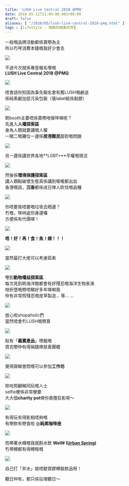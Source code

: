 ```yaml
---
title: 'LUSH Live Central 2018 @PMQ'
date: 2018-05-12T21:04:00.001+08:00
draft: false
aliases: [ "/2018/05/lush-live-central-2018-pmq.html" ]
tags : [lifestyle - 嗨啲的極樂世界]
---
```


一般嘅品牌活動都係賣嘢為主  
所以冇咩消費本錢嘅我好少會去  

![](/images/lushpmq.jpg)

不過今次就係專登報名嚟嘅  
**LUSH Live Central 2018 @PMQ**  

![](https://c1.staticflickr.com/1/945/42057577991_c1fa700843_z.jpg)

唔會話你知因為事先報名會有舊LUSH嘅鹼送  
係純素鹼加低污染包裝（張label紙係黏膠）  

![](https://c1.staticflickr.com/1/947/40249889230_e764a35eba_z.jpg)

啲booth主要唔係賣嘢咁做咩㗎呢？  
先進入**人權探索區**  
身為人類就要講嘅人權  
一開二嘅攤位一邊係**居港難民**面對嘅問題  

![](https://c1.staticflickr.com/1/907/42057573141_9f2159407c_z.jpg)

另一邊係講世界各地**LGBT+**平權嘅現況  

![](https://c1.staticflickr.com/1/962/42057572571_e711178edf_z.jpg)

然後係**環境保護探索區**  
講人類點破壞生態真係講到喉嚨都出血  
香港嘅話，**沉香**都係成日俾人砍伐嘅品種  

![](https://c1.staticflickr.com/1/943/40249888780_fb892e4967_z.jpg)

你唔要我唔要嘅垃圾去晒邊？  
冇嘅，咪响返你身邊囉  
方便係有代價㗎！  

![](https://c1.staticflickr.com/1/962/42057576881_86158e5c30_z.jpg)

**唔！好！再！食！魚！翅！！！**  

![](https://c1.staticflickr.com/1/952/42057576481_91498a7f77_z.jpg)

當然最打大佬可以考慮茹素  

![](https://c1.staticflickr.com/1/906/28184687128_e885594c5f_z.jpg)

嚟到**動物權益探索區**  
每次見到啲海洋館都會有好殘忍嘅海洋生物表演  
咁折墮嘅嘢唔睇好多年㗎喇我  
仲有非常照殘忍嘅皮草製造... 等... ...  

![](https://c1.staticflickr.com/1/972/42057573701_6232803b60_z.jpg)

放心啦shopaholic們  
當然唔會冇LUSH嘅嘢賣  

![](https://c1.staticflickr.com/1/955/40249887340_65e530377e_z.jpg)

貼有「**義賣產品**」標籤嘅  
買完嘢仲有得捐錢俾慈善團體  

![](https://c1.staticflickr.com/1/944/42057575711_84196010f4_z.jpg)

覺得齋睇會悶嘅可以參加**工作坊**  

![](https://c1.staticflickr.com/1/823/28184688968_5ef0e86b8e_z.jpg)

除咗照顧睇同玩嘅人士  
selfie梗係非常梗要  
大大個**charity pot**俾你喪攬狂影呀～  

![](https://c1.staticflickr.com/1/967/42057574801_c924372396_z.jpg)

有得玩有得影相唔夠嘅  
有嘢飲有嘢食啦 @**純素咖啡座**  

![](https://c1.staticflickr.com/1/981/42057574261_7ab019b847_z.jpg)

而帶著水樽嘅我就斟水飲 **Well# ([Urban Spring](http://www.urbanspring.hk/?lang=zh-hant#homepage-row1))**  
冇帶樽都有得樽租嘅  

![](https://c1.staticflickr.com/1/950/42057574431_49dab01143_z.jpg)

自己打「井水」就唔駛買膠樽裝飲品呀！  
  
  
聽日仲有，都只係玩埋聽日～